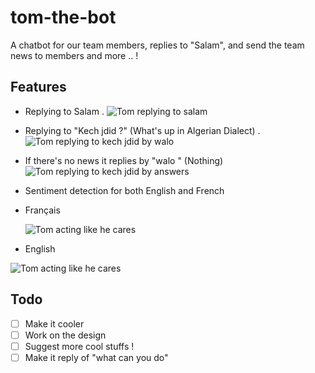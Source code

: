 # tom-the-bot
A chatbot for our team members, replies to "Salam", and send the team news to members and more .. !

## Features
* Replying to Salam .
  ![Tom replying to salam](http://i.imgur.com/8J79KSI.png)

* Replying to "Kech jdid ?" (What's up in Algerian Dialect) .
  ![Tom replying to kech jdid by walo](http://i.imgur.com/IuTeTur.png)

* If there's no news it replies by "walo " (Nothing)
  ![Tom replying to kech jdid by answers](http://i.imgur.com/z2xvKmz.png)
  
* Sentiment detection for both English and French
 * Français
 
   ![Tom acting like he cares](http://i.imgur.com/B2WbvJZ.png)

 * English
 
  ![Tom acting like he cares](http://i.imgur.com/2yPq9bL.png)



## Todo
- [ ] Make it cooler
- [ ] Work on the design
- [ ] Suggest more cool stuffs !
- [ ] Make it reply of "what can you do"
